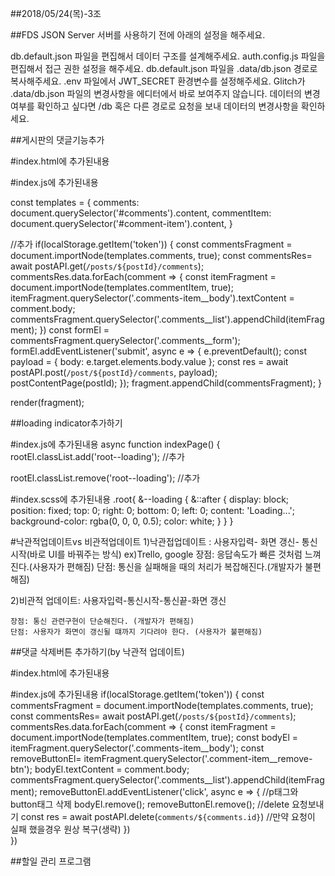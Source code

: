 ##2018/05/24(목)-3조

##FDS JSON Server
서버를 사용하기 전에 아래의 설정을 해주세요.

db.default.json 파일을 편집해서 데이터 구조를 설계해주세요.
auth.config.js 파일을 편집해서 접근 권한 설정을 해주세요.
db.default.json 파일을 .data/db.json 경로로 복사해주세요.
.env 파일에서 JWT_SECRET 환경변수를 설정해주세요.
Glitch가 .data/db.json 파일의 변경사항을 에디터에서 바로 보여주지 않습니다. 데이터의 변경 여부를 확인하고 싶다면 /db 혹은 다른 경로로 요청을 보내 데이터의 변경사항을 확인하세요.


##게시판의 댓글기능추가

#index.html에 추가된내용

<template id="comments">
  <div class="comments__list">
  </div>
</template>

<template id="comment-item">
  <p class="comment-item__body"></p>
</template>




#index.js에 추가된내용


const templates = {
  comments: document.querySelector('#comments').content,
  commentItem: document.querySelector('#comment-item').content,
}


//추가
if(localStorage.getItem('token')) {
const commentsFragment = document.importNode(templates.comments, true);
const commentsRes= await postAPI.get(`/posts/${postId}/comments`);
commentsRes.data.forEach(comment => {
    const itemFragment = document.importNode(templates.commentItem, true);
    itemFragment.querySelector('.comments-item__body').textContent = comment.body;
    commentsFragment.querySelector('.comments__list').appendChild(itemFragment);
    })
    const formEl = commentsFragment.querySelector('.comments__form');
    formEl.addEventListener('submit', async e => {
      e.preventDefault();
      const payload = {
        body: e.target.elements.body.value
      };
      const res = await postAPI.post(`/post/${postId}/comments`, payload);
      postContentPage(postId);
    });
    fragment.appendChild(commentsFragment);
  }
  
  render(fragment);




##loading indicator추가하기

#index.js에 추가된내용
async function indexPage() {
  rootEl.classList.add('root--loading');                  //추가
  
  rootEl.classList.remove('root--loading');               //추가
 

#index.scss에 추가된내용
.root{
  &--loading {
    &::after {
      display: block;
      position: fixed;
      top: 0;
      right: 0;
      bottom: 0;
      left: 0;
      content: 'Loading...';
      background-color: rgba(0, 0, 0, 0.5);
      color: white;
    }
  }
}

#낙관적업데이트vs 비관적업데이트
1)낙관접업데이트 : 사용자입력- 화면 갱신- 통신 시작(바로 UI를 바꿔주는 방식)
    ex)Trello, google
    장점: 응답속도가 빠른 것처럼 느껴진다.(사용자가 편해짐)
    단점: 통신을 실패해을 때의 처리가 복잡해진다.(개발자가 불편해짐)

2)비관적 업데이트: 사용자입력-통신시작-통신끝-화면 갱신
    
    장점: 통신 관련구현이 단순해진다. (개발자가 편해짐)
    단점: 사용자가 화면이 갱신될 떄까지 기다려야 한다. (사용자가 불편해짐)


##댓글 삭제버튼 추가하기(by 낙관적 업데이트)    


#index.html에 추가된내용
<template id="comment-item">
  <p class="comment-item__body"></p>
  <button class="comment-item__remove-btn">삭제</button>     //추가
</template>


#index.js에 추가된내용
if(localStorage.getItem('token')) {
const commentsFragment = document.importNode(templates.comments, true);
const commentsRes= await postAPI.get(`/posts/${postId}/comments`);
commentsRes.data.forEach(comment => {
    const itemFragment = document.importNode(templates.commentItem, true);
    const bodyEl = itemFragment.querySelector('.comments-item__body');
    const removeButtonEl= itemFragment.querySelector('.comment-item__remove-btn');
    bodyEl.textContent = comment.body;
    commentsFragment.querySelector('.comments__list').appendChild(itemFragment);
    removeButtonEl.addEventListener('click', async e => {
      //p태그와 button태그 삭제
        bodyEl.remove();
        removeButtonEl.remove();
      //delete 요청보내기
        const res = await postAPI.delete(`comments/${comments.id}`)
      //만약 요청이 실패 했을경우 원상 복구(생략)
    })  
  })



  ##할일 관리 프로그램

  